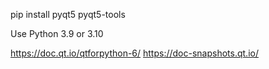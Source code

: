 pip install pyqt5 pyqt5-tools

Use Python 3.9 or 3.10

https://doc.qt.io/qtforpython-6/
https://doc-snapshots.qt.io/
